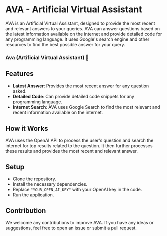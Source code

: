 # AVA - Artificial Virtual Assistant

AVA is an Artificial Virtual Assistant, designed to provide the most recent and relevant answers to your queries. AVA can answer questions based on the latest information available on the internet and provide detailed code for any programming language. It uses Google's search engine and other resources to find the best possible answer for your query.

   ### Ava (Artificial Virtual Assistant) :robot:

## Features

- **Latest Answer**: Provides the most recent answer for any question asked.
- **Detailed Code**: Can provide detailed code snippets for any programming language.
- **Internet Search**: AVA uses Google Search to find the most relevant and recent information available on the internet.

## How it Works

AVA uses the OpenAI API to process the user's question and search the internet for top results related to the question. It then further processes these results and provides the most recent and relevant answer.


## Setup

- Clone the repository.
- Install the necessary dependencies.
- Replace `"YOUR_OPEN_AI_KEY"` with your OpenAI key in the code.
- Run the application.

## Contribution

We welcome any contributions to improve AVA. If you have any ideas or suggestions, feel free to open an issue or submit a pull request.
